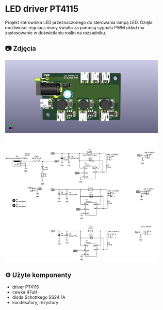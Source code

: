 # LED driver PT4115 
Projekt sterownika LED przeznaczonego do sterowania lampą LED.
Dzięki możliwości regulacji mocy światła za pomocą sygnału PWM układ ma zastosowanie w doświetlaniu roślin na rozsadniku.


## 📷 Zdjęcia
![Płytka PCB](images/LEDdriverMJR_photo1.jpg)

![Schemat PCB](images/PT4115MJR_schematic.JPG)
## ⚙️ Użyte komponenty
- driver PT4115
- cewka 47uH
- dioda Schottkego SS24 1A
- kondesatory, rezystory
